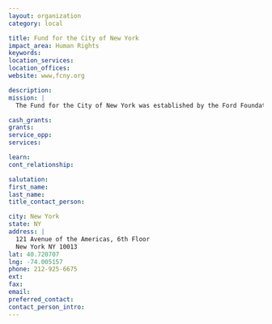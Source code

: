 ```yaml
---
layout: organization
category: local

title: Fund for the City of New York
impact_area: Human Rights
keywords: 
location_services: 
location_offices: 
website: www,fcny.org

description: 
mission: |
  The Fund for the City of New York was established by the Ford Foundation in 1968 with the mandate to improve the quality of life for all New Yorkers. For over three decades, in partnership with government agencies, nonprofit institutions and foundations, the Fund has developed and helped to implement innovations in policy, programs, practices and technology in order to advance the functioning of government and nonprofit organizations in New York City and beyond.

cash_grants: 
grants: 
service_opp: 
services: 

learn: 
cont_relationship: 

salutation: 
first_name: 
last_name: 
title_contact_person: 

city: New York
state: NY
address: |
  121 Avenue of the Americas, 6th Floor  
  New York NY 10013
lat: 40.720707
lng: -74.005157
phone: 212-925-6675
ext: 
fax: 
email: 
preferred_contact: 
contact_person_intro: 
---
```

